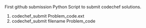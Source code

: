 First github submission
Python Script to submit codechef solutions.
1. codechef_submit Problem_code.ext
2. codechef_submit filename Problem_code
